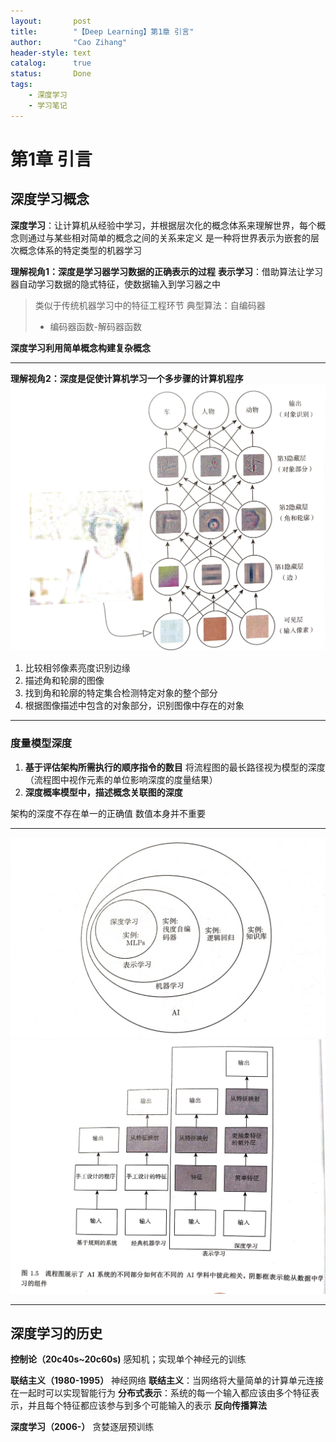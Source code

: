 ```yaml
---
layout:       post
title:        "【Deep Learning】第1章 引言"
author:       "Cao Zihang"
header-style: text
catalog:      true
status:		  Done
tags:
    - 深度学习
    - 学习笔记
---
```


# 第1章 引言

## 深度学习概念
**深度学习**：让计算机从经验中学习，并根据层次化的概念体系来理解世界，每个概念则通过与某些相对简单的概念之间的关系来定义
是一种将世界表示为嵌套的层次概念体系的特定类型的机器学习

**理解视角1：深度是学习器学习数据的正确表示的过程**
**表示学习**：借助算法让学习器自动学习数据的隐式特征，使数据输入到学习器之中
> 类似于传统机器学习中的特征工程环节
> 典型算法：自编码器
> - 编码器函数-解码器函数

**深度学习利用简单概念构建复杂概念**

---
**理解视角2：深度是促使计算机学习一个多步骤的计算机程序**
![|400](https://raw.githubusercontent.com/CaoZihang/picpicpicpicpicpic78k664/main/img/%E6%96%87%E6%A1%A3%E6%89%AB%E6%8F%8F_20221202_165623395.jpg)

1. 比较相邻像素亮度识别边缘
2. 描述角和轮廓的图像
3. 找到角和轮廓的特定集合检测特定对象的整个部分
4. 根据图像描述中包含的对象部分，识别图像中存在的对象

---
### 度量模型深度
1. **基于评估架构所需执行的顺序指令的数目**
将流程图的最长路径视为模型的深度
（流程图中视作元素的单位影响深度的度量结果）
2. **深度概率模型中，描述概念关联图的深度**

架构的深度不存在单一的正确值
数值本身并不重要

---
![|450](https://raw.githubusercontent.com/CaoZihang/picpicpicpicpicpic78k664/main/img/%E6%96%87%E6%A1%A3%E6%89%AB%E6%8F%8F_20221202_172412571.jpg)![|450](https://raw.githubusercontent.com/CaoZihang/picpicpicpicpicpic78k664/main/img/%E6%96%87%E6%A1%A3%E6%89%AB%E6%8F%8F_20221202_172507703.jpg)

---
## 深度学习的历史
**控制论（20c40s~20c60s)**
感知机；实现单个神经元的训练

**联结主义（1980-1995）**
神经网络
**联结主义**：当网络将大量简单的计算单元连接在一起时可以实现智能行为
**分布式表示**：系统的每一个输入都应该由多个特征表示，并且每个特征都应该参与到多个可能输入的表示
**反向传播算法**

**深度学习（2006-）**
贪婪逐层预训练

